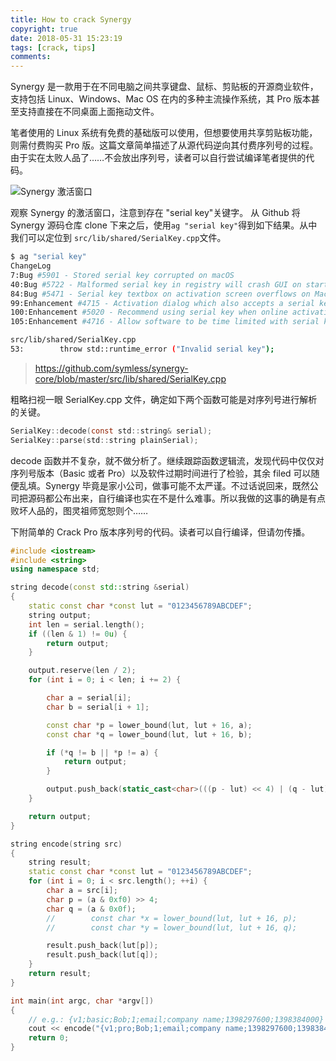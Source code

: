 ```yaml
---
title: How to crack Synergy
copyright: true
date: 2018-05-31 15:23:19
tags: [crack, tips]
comments:
---
```


Synergy 是一款用于在不同电脑之间共享键盘、鼠标、剪贴板的开源商业软件，支持包括 Linux、Windows、Mac OS 在内的多种主流操作系统，其 Pro 版本甚至支持直接在不同桌面上面拖动文件。

笔者使用的 Linux 系统有免费的基础版可以使用，但想要使用共享剪贴板功能，则需付费购买 Pro 版。这篇文章简单描述了从源代码逆向其付费序列号的过程。由于实在太败人品了……不会放出序列号，读者可以自行尝试编译笔者提供的代码。

<!--more-->

![Synergy 激活窗口](synergy_active_window.png)

观察 Synergy 的激活窗口，注意到存在 "serial key"关键字。
从 Github 将 Synergy 源码仓库 clone 下来之后，使用`ag "serial key"`得到如下结果。从中我们可以定位到 `src/lib/shared/SerialKey.cpp`文件。
```bash
$ ag "serial key"
ChangeLog
7:Bug #5901 - Stored serial key corrupted on macOS
40:Bug #5722 - Malformed serial key in registry will crash GUI on startup
84:Bug #5471 - Serial key textbox on activation screen overflows on Mac
99:Enhancement #4715 - Activation dialog which also accepts a serial key
100:Enhancement #5020 - Recommend using serial key when online activation fails
105:Enhancement #4716 - Allow software to be time limited with serial key

src/lib/shared/SerialKey.cpp
53:        throw std::runtime_error ("Invalid serial key");
```

> https://github.com/symless/synergy-core/blob/master/src/lib/shared/SerialKey.cpp

粗略扫视一眼 SerialKey.cpp 文件，确定如下两个函数可能是对序列号进行解析的关键。

```c
SerialKey::decode(const std::string& serial);
SerialKey::parse(std::string plainSerial);
```

decode 函数并不复杂，就不做分析了。继续跟踪函数逻辑流，发现代码中仅仅对序列号版本（Basic 或者 Pro）以及软件过期时间进行了检验，其余 filed 可以随便乱填。Synergy 毕竟是家小公司，做事可能不太严谨。不过话说回来，既然公司把源码都公布出来，自行编译也实在不是什么难事。所以我做的这事的确是有点败坏人品的，图灵祖师宽恕则个……

下附简单的 Crack Pro 版本序列号的代码。读者可以自行编译，但请勿传播。


```cpp
#include <iostream>
#include <string>
using namespace std;

string decode(const std::string &serial)
{
    static const char *const lut = "0123456789ABCDEF";
    string output;
    int len = serial.length();
    if ((len & 1) != 0u) {
        return output;
    }

    output.reserve(len / 2);
    for (int i = 0; i < len; i += 2) {

        char a = serial[i];
        char b = serial[i + 1];

        const char *p = lower_bound(lut, lut + 16, a);
        const char *q = lower_bound(lut, lut + 16, b);

        if (*q != b || *p != a) {
            return output;
        }

        output.push_back(static_cast<char>(((p - lut) << 4) | (q - lut)));
    }

    return output;
}

string encode(string src)
{
    string result;
    static const char *const lut = "0123456789ABCDEF";
    for (int i = 0; i < src.length(); ++i) {
        char a = src[i];
        char p = (a & 0xf0) >> 4;
        char q = (a & 0x0f);
        //        const char *x = lower_bound(lut, lut + 16, p);
        //        const char *y = lower_bound(lut, lut + 16, q);

        result.push_back(lut[p]);
        result.push_back(lut[q]);
    }
    return result;
}

int main(int argc, char *argv[])
{
    // e.g.: {v1;basic;Bob;1;email;company name;1398297600;1398384000}
    cout << encode("{v1;pro;Bob;1;email;company name;1398297600;1398384000}");
    return 0;
}
```
